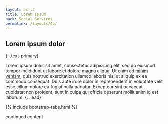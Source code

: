 ```yaml
---
layout: hc-l3
title: Lorem Ipsum
back: Social Services
permalink: /layouts/4b/
---
```


## Lorem ipsum dolor
{: .text-primary}


Lorem ipsum dolor sit amet, consectetur adipisicing elit, sed do eiusmod tempor incididunt ut labore et dolore magna aliqua. Ut enim ad [minim veniam](#), quis nostrud exercitation ullamco laboris nisi ut aliquip ex ea commodo consequat. Duis aute irure dolor in reprehenderit in voluptate velit esse cillum dolore eu fugiat nulla pariatur. Excepteur sint occaecat cupidatat non proident, sunt in culpa qui officia deserunt mollit anim id est laborum.
{: .lead}

{% include bootstrap-tabs.html %}

continued content
